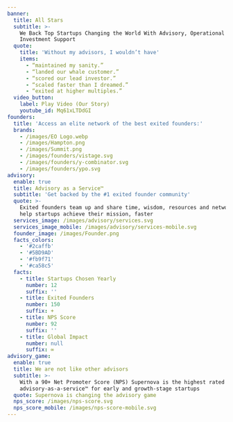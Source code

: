 ```yaml
---
banner:
  title: All Stars
  subtitle: >-
    We Back Top Startups Changing the World With Advisory, Operational and
    Investment Support
  quote:
    title: 'Without my advisors, I wouldn’t have'
    items:
      - “maintained my sanity.”
      - “landed our whale customer.”
      - “scored our lead investor.”
      - “scaled faster than I dreamed.”
      - “exited at higher multiples.”
  video_button:
    label: Play Video (Our Story)
    youtube_id: Mq61xLTDdGI
founders:
  title: 'Access an elite network of the best exited founders:'
  brands:
    - /images/EO Logo.webp
    - /images/Hampton.png
    - /images/Summit.png
    - /images/founders/vistage.svg
    - /images/founders/y-combinator.svg
    - /images/founders/ypo.svg
advisory:
  enable: true
  title: Advisory as a Service™
  subtitle: 'Get backed by the #1 exited founder community'
  quote: >-
    Exited founders team up and share time, wisdom, resources and networks to
    help startups achieve their mission, faster 
  services_image: /images/advisory/services.svg
  services_image_mobile: /images/advisory/services-mobile.svg
  founder_image: /images/Founder.png
  facts_colors:
    - '#2caffb'
    - '#5BD9AD'
    - '#fb9f71'
    - '#ca58c5'
  facts:
    - title: Startups Chosen Yearly
      number: 12
      suffix: ''
    - title: Exited Founders
      number: 150
      suffix: +
    - title: NPS Score
      number: 92
      suffix: ''
    - title: Global Impact
      number: null
      suffix: ∞
advisory_game:
  enable: true
  title: We are not like other advisors
  subtitle: >-
    With a 90+ Net Promoter Score (NPS) Supernova is the highest rated
    advisory-as-a-service™ for early and growth-stage startups
  quote: Supernova is changing the advisory game
  nps_score: /images/nps-score.svg
  nps_score_mobile: /images/nps-score-mobile.svg
---
```


